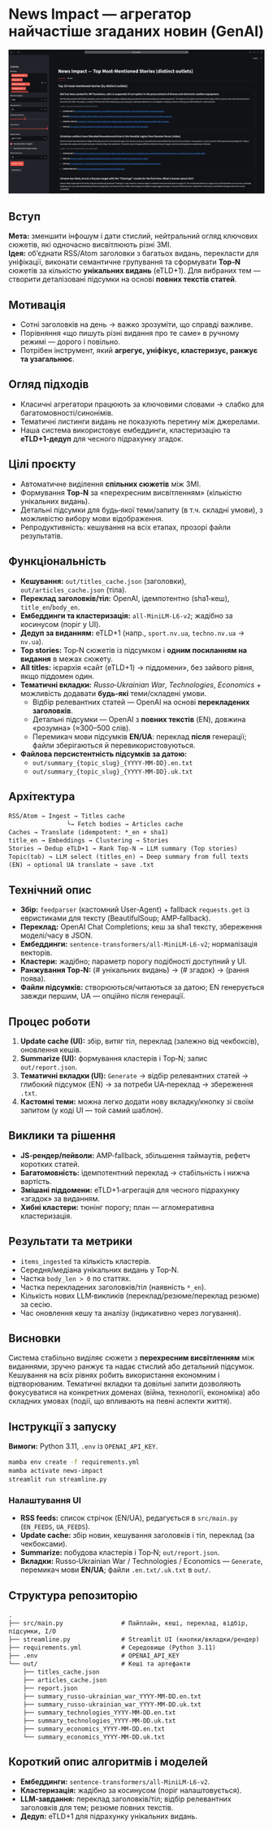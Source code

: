 # News Impact — агрегатор найчастіше згаданих новин (GenAI)

![UI](./screenshot.png)

## Вступ
**Мета:** зменшити інфошум і дати стислий, нейтральний огляд ключових сюжетів, які одночасно висвітлюють різні ЗМІ.  
**Ідея:** об’єднати RSS/Atom заголовки з багатьох видань, перекласти для уніфікації, виконати семантичне групування та сформувати **Top‑N** сюжетів за кількістю **унікальних видань** (eTLD+1). Для вибраних тем — створити деталізовані підсумки на основі **повних текстів статей**.

## Мотивація
- Сотні заголовків на день → важко зрозуміти, що справді важливе.
- Порівняння «що пишуть різні видання про те саме» в ручному режимі — дорого і повільно.
- Потрібен інструмент, який **агрегує, уніфікує, кластеризує, ранжує та узагальнює**.

## Огляд підходів
- Класичні агрегатори працюють за ключовими словами → слабко для багатомовності/синонімів.
- Тематичні листинги видань не показують перетину між джерелами.
- Наша система використовує ембеддинги, кластеризацію та **eTLD+1‑дедуп** для чесного підрахунку згадок.

## Цілі проєкту
- Автоматичне виділення **спільних сюжетів** між ЗМІ.
- Формування **Top‑N** за «перехресним висвітленням» (кількістю унікальних видань).
- Детальні підсумки для будь‑якої теми/запиту (в т.ч. складні умови), з можливістю вибору мови відображення.
- Репродуктивність: кешування на всіх етапах, прозорі файли результатів.

## Функціональність
- **Кешування:** `out/titles_cache.json` (заголовки), `out/articles_cache.json` (тіла).
- **Переклад заголовків/тіл:** OpenAI, ідемпотентно (sha1‑кеш), `title_en`/`body_en`.
- **Ембеддинги та кластеризація:** `all-MiniLM-L6-v2`; жадібно за косинусом (поріг у UI).
- **Дедуп за виданням:** eTLD+1 (напр., `sport.nv.ua`, `techno.nv.ua` → `nv.ua`).
- **Top stories:** Top‑N сюжетів із підсумком і **одним посиланням на видання** в межах сюжету.
- **All titles:** ієрархія «сайт (eTLD+1) → піддомени», без зайвого рівня, якщо піддомен один.
- **Тематичні вкладки:** *Russo‑Ukrainian War*, *Technologies*, *Economics* + можливість додавати **будь‑які** теми/складені умови.
  - Відбір релевантних статей — OpenAI на основі **перекладених заголовків**.
  - Детальні підсумки — OpenAI з **повних текстів** (EN), довжина «розумна» (≈300–500 слів).
  - Перемикач мови підсумків **EN/UA**: переклад **після** генерації; файли зберігаються й перевикористовуються.
- **Файлова персистентність підсумків за датою:**
  - `out/summary_{topic_slug}_{YYYY-MM-DD}.en.txt`
  - `out/summary_{topic_slug}_{YYYY-MM-DD}.uk.txt`

## Архітектура
```
RSS/Atom → Ingest → Titles cache
                └→ Fetch bodies → Articles cache
Caches → Translate (idempotent: *_en + sha1)
title_en → Embeddings → Clustering → Stories
Stories → Dedup eTLD+1 → Rank Top‑N → LLM summary (Top stories)
Topic(tab) → LLM select (titles_en) → Deep summary from full texts (EN) → optional UA translate → save .txt
```

## Технічний опис
- **Збір:** `feedparser` (кастомний User‑Agent) + fallback `requests.get` із евристиками для тексту (BeautifulSoup; AMP‑fallback).
- **Переклад:** OpenAI Chat Completions; кеш за sha1 тексту, збереження моделі/часу в JSON.
- **Ембеддинги:** `sentence-transformers/all-MiniLM-L6-v2`; нормалізація векторів.
- **Кластери:** жадібно; параметр порогу подібності доступний у UI.
- **Ранжування Top‑N:** (# унікальних видань) → (# згадок) → (рання поява).
- **Файли підсумків:** створюються/читаються за датою; EN генерується завжди першим, UA — опційно після генерації.

## Процес роботи
1. **Update cache (UI):** збір, витяг тіл, переклад (залежно від чекбоксів), оновлення кешів.
2. **Summarize (UI):** формування кластерів і Top‑N; запис `out/report.json`.
3. **Тематичні вкладки (UI):** `Generate` → відбір релевантних статей → глибокий підсумок (EN) → за потреби UA‑переклад → збереження `.txt`.
4. **Кастомні теми:** можна легко додати нову вкладку/кнопку зі своїм запитом (у коді UI — той самий шаблон).

## Виклики та рішення
- **JS‑рендер/пейволи:** AMP‑fallback, збільшення таймаутів, рефетч коротких статей.
- **Багатомовність:** ідемпотентний переклад → стабільність і нижча вартість.
- **Змішані піддомени:** eTLD+1‑агрегація для чесного підрахунку «згадок» за виданням.
- **Хибні кластери:** тюнінг порогу; план — агломеративна кластеризація.

## Результати та метрики
- `items_ingested` та кількість кластерів.
- Середня/медіана унікальних видань у Top‑N.
- Частка `body_len > 0` по статтях.
- Частка перекладених заголовків/тіл (наявність `*_en`).
- Кількість нових LLM‑викликів (переклад/резюме/переклад резюме) за сесію.
- Час оновлення кешу та аналізу (індикативно через логування).

## Висновки
Система стабільно виділяє сюжети з **перехресним висвітленням** між виданнями, зручно ранжує та надає стислий або детальний підсумок. Кешування на всіх рівнях робить використання економним і відтворюваним. Тематичні вкладки та довільні запити дозволяють фокусуватися на конкретних доменах (війна, технології, економіка) або складних умовах (події, що впливають на певні аспекти життя).

## Інструкції з запуску
**Вимоги:** Python 3.11, `.env` із `OPENAI_API_KEY`.

```bash
mamba env create -f requirements.yml
mamba activate news-impact
streamlit run streamline.py
```

### Налаштування UI
- **RSS feeds:** список стрічок (EN/UA), редагується в `src/main.py` (`EN_FEEDS`, `UA_FEEDS`).
- **Update cache:** збір новин, кешування заголовків і тіл, переклад (за чекбоксами).
- **Summarize:** побудова кластерів і Top‑N; `out/report.json`.
- **Вкладки:** Russo‑Ukrainian War / Technologies / Economics — `Generate`, перемикач мови **EN/UA**; файли `.en.txt/.uk.txt` в `out/`.

## Структура репозиторію
```
.
├── src/main.py                # Пайплайн, кеші, переклад, відбір, підсумки, I/O
├── streamline.py              # Streamlit UI (кнопки/вкладки/рендер)
├── requirements.yml           # Середовище (Python 3.11)
├── .env                       # OPENAI_API_KEY
└── out/                       # Кеші та артефакти
    ├── titles_cache.json
    ├── articles_cache.json
    ├── report.json
    ├── summary_russo-ukrainian_war_YYYY-MM-DD.en.txt
    ├── summary_russo-ukrainian_war_YYYY-MM-DD.uk.txt
    ├── summary_technologies_YYYY-MM-DD.en.txt
    ├── summary_technologies_YYYY-MM-DD.uk.txt
    ├── summary_economics_YYYY-MM-DD.en.txt
    └── summary_economics_YYYY-MM-DD.uk.txt
```

## Короткий опис алгоритмів і моделей
- **Ембеддинги:** `sentence-transformers/all-MiniLM-L6-v2`.
- **Кластеризація:** жадібно за косинусом (поріг налаштовується).
- **LLM‑завдання:** переклад заголовків/тіл; відбір релевантних заголовків для тем; резюме повних текстів.
- **Дедуп:** eTLD+1 для підрахунку унікальних видань.
